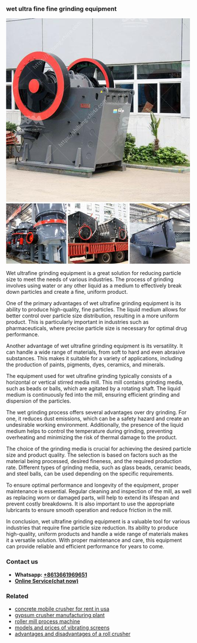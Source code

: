 <h3>wet ultra fine fine grinding equipment</h3><img src='1706755361.jpg' alt=''><p>Wet ultrafine grinding equipment is a great solution for reducing particle size to meet the needs of various industries. The process of grinding involves using water or any other liquid as a medium to effectively break down particles and create a fine, uniform product.</p><p>One of the primary advantages of wet ultrafine grinding equipment is its ability to produce high-quality, fine particles. The liquid medium allows for better control over particle size distribution, resulting in a more uniform product. This is particularly important in industries such as pharmaceuticals, where precise particle size is necessary for optimal drug performance.</p><p>Another advantage of wet ultrafine grinding equipment is its versatility. It can handle a wide range of materials, from soft to hard and even abrasive substances. This makes it suitable for a variety of applications, including the production of paints, pigments, dyes, ceramics, and minerals.</p><p>The equipment used for wet ultrafine grinding typically consists of a horizontal or vertical stirred media mill. This mill contains grinding media, such as beads or balls, which are agitated by a rotating shaft. The liquid medium is continuously fed into the mill, ensuring efficient grinding and dispersion of the particles.</p><p>The wet grinding process offers several advantages over dry grinding. For one, it reduces dust emissions, which can be a safety hazard and create an undesirable working environment. Additionally, the presence of the liquid medium helps to control the temperature during grinding, preventing overheating and minimizing the risk of thermal damage to the product.</p><p>The choice of the grinding media is crucial for achieving the desired particle size and product quality. The selection is based on factors such as the material being processed, desired fineness, and the required production rate. Different types of grinding media, such as glass beads, ceramic beads, and steel balls, can be used depending on the specific requirements.</p><p>To ensure optimal performance and longevity of the equipment, proper maintenance is essential. Regular cleaning and inspection of the mill, as well as replacing worn or damaged parts, will help to extend its lifespan and prevent costly breakdowns. It is also important to use the appropriate lubricants to ensure smooth operation and reduce friction in the mill.</p><p>In conclusion, wet ultrafine grinding equipment is a valuable tool for various industries that require fine particle size reduction. Its ability to produce high-quality, uniform products and handle a wide range of materials makes it a versatile solution. With proper maintenance and care, this equipment can provide reliable and efficient performance for years to come.</p><h3>Contact us</h3><ul><li><strong>Whatsapp:&nbsp;<a href="https://wa.me/8613661969651">+8613661969651</a></strong></li><li><a href="https://swt.shibang-china.com/?git&amp;zhl&amp;wet ultra fine fine grinding equipment"><strong>Online Service(chat now)</strong></a></li></ul><h3>Related</h3><ul><li><a href='concrete mobile crusher for rent in usa.md'>concrete mobile crusher for rent in usa</a></li><li><a href='gypsum crusher manufacturing plant.md'>gypsum crusher manufacturing plant</a></li><li><a href='roller mill process machine.md'>roller mill process machine</a></li><li><a href='models and prices of vibrating screens.md'>models and prices of vibrating screens</a></li><li><a href='advantages and disadvantages of a roll crusher.md'>advantages and disadvantages of a roll crusher</a></li></ul>
